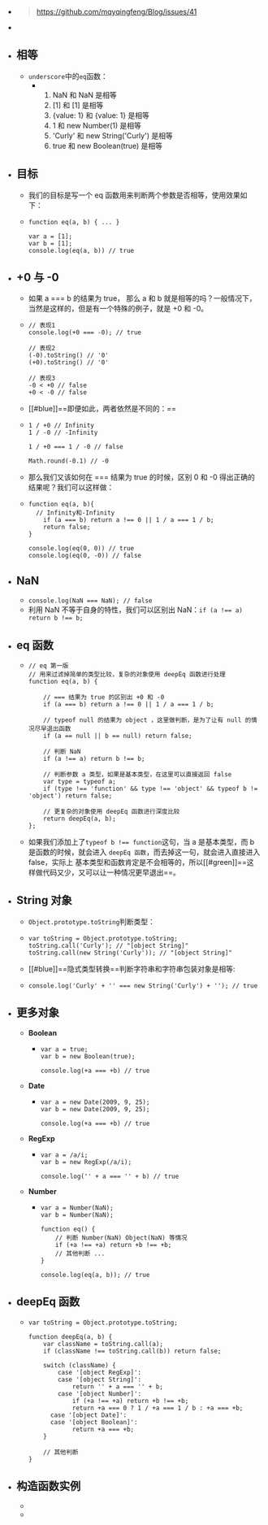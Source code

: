 - > https://github.com/mqyqingfeng/Blog/issues/41
-
- ## 相等
	- `underscore`中的`eq`函数：
		- 1. NaN 和 NaN 是相等
		  2. [1] 和 [1] 是相等
		  3. {value: 1} 和 {value: 1} 是相等
		  4. 1 和 new Number(1) 是相等
		  5. 'Curly' 和 new String('Curly') 是相等
		  6. true 和 new Boolean(true) 是相等
- ## 目标
	- 我们的目标是写一个 eq 函数用来判断两个参数是否相等，使用效果如下：
	- ```
	  function eq(a, b) { ... }
	  
	  var a = [1];
	  var b = [1];
	  console.log(eq(a, b)) // true
	  ```
- ## +0 与 -0
	- 如果 a === b 的结果为 true， 那么 a 和 b 就是相等的吗？一般情况下，当然是这样的，但是有一个特殊的例子，就是 +0 和 -0。
	- ```
	  // 表现1
	  console.log(+0 === -0); // true
	  
	  // 表现2
	  (-0).toString() // '0'
	  (+0).toString() // '0'
	  
	  // 表现3
	  -0 < +0 // false
	  +0 < -0 // false
	  ```
	- [[#blue]]==即便如此，两者依然是不同的：==
	- ```
	  1 / +0 // Infinity
	  1 / -0 // -Infinity
	  
	  1 / +0 === 1 / -0 // false
	  
	  Math.round(-0.1) // -0
	  ```
	- 那么我们又该如何在 === 结果为 true 的时候，区别 0 和 -0 得出正确的结果呢？我们可以这样做：
	- ```
	  function eq(a, b){
	  	// Infinity和-Infinity
	      if (a === b) return a !== 0 || 1 / a === 1 / b;
	      return false;
	  }
	  
	  console.log(eq(0, 0)) // true
	  console.log(eq(0, -0)) // false
	  ```
- ## NaN
	- `console.log(NaN === NaN); // false`
	- 利用 NaN 不等于自身的特性，我们可以区别出 NaN：`if (a !== a) return b !== b;`
- ## eq 函数
	- ```
	  // eq 第一版
	  // 用来过滤掉简单的类型比较，复杂的对象使用 deepEq 函数进行处理
	  function eq(a, b) {
	  
	      // === 结果为 true 的区别出 +0 和 -0
	      if (a === b) return a !== 0 || 1 / a === 1 / b;
	  
	      // typeof null 的结果为 object ，这里做判断，是为了让有 null 的情况尽早退出函数
	      if (a == null || b == null) return false;
	  
	      // 判断 NaN
	      if (a !== a) return b !== b;
	  
	      // 判断参数 a 类型，如果是基本类型，在这里可以直接返回 false
	      var type = typeof a;
	      if (type !== 'function' && type !== 'object' && typeof b != 'object') return false;
	  
	      // 更复杂的对象使用 deepEq 函数进行深度比较
	      return deepEq(a, b);
	  };
	  ```
	- 如果我们添加上了`typeof b !== function`这句，当 a 是基本类型，而 b 是函数的时候，就会进入 `deepEq 函数`，而去掉这一句，就会进入直接进入 false，实际上 基本类型和函数肯定是不会相等的，所以[[#green]]==这样做代码又少，又可以让一种情况更早退出==。
- ## String 对象
	- `Object.prototype.toString`判断类型：
	- ```
	  var toString = Object.prototype.toString;
	  toString.call('Curly'); // "[object String]"
	  toString.call(new String('Curly')); // "[object String]"
	  ```
	- [[#blue]]==隐式类型转换==判断字符串和字符串包装对象是相等:
	- ```
	  console.log('Curly' + '' === new String('Curly') + ''); // true
	  ```
- ## 更多对象
	- **Boolean**
		- ```
		  var a = true;
		  var b = new Boolean(true);
		  
		  console.log(+a === +b) // true
		  ```
	- **Date**
		- ```
		  var a = new Date(2009, 9, 25);
		  var b = new Date(2009, 9, 25);
		  
		  console.log(+a === +b) // true
		  ```
	- **RegExp**
		- ```
		  var a = /a/i;
		  var b = new RegExp(/a/i);
		  
		  console.log('' + a === '' + b) // true
		  ```
	- **Number**
		- ```
		  var a = Number(NaN);
		  var b = Number(NaN);
		  
		  function eq() {
		      // 判断 Number(NaN) Object(NaN) 等情况
		      if (+a !== +a) return +b !== +b;
		      // 其他判断 ...
		  }
		  
		  console.log(eq(a, b)); // true
		  ```
- ## deepEq 函数
	- ```
	  var toString = Object.prototype.toString;
	  
	  function deepEq(a, b) {
	      var className = toString.call(a);
	      if (className !== toString.call(b)) return false;
	  
	      switch (className) {
	          case '[object RegExp]':
	          case '[object String]':
	              return '' + a === '' + b;
	          case '[object Number]':
	              if (+a !== +a) return +b !== +b;
	              return +a === 0 ? 1 / +a === 1 / b : +a === +b;
	        case '[object Date]':
	        case '[object Boolean]':
	              return +a === +b;
	      }
	  
	      // 其他判断
	  }
	  ```
- ## 构造函数实例
	-
	-